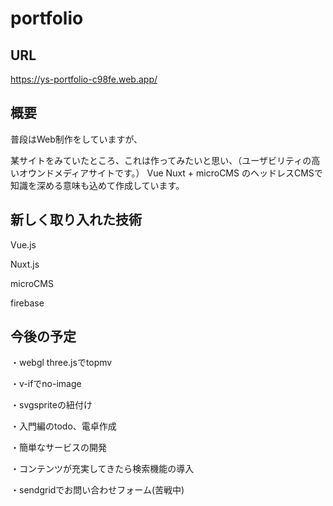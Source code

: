 # portfolio

## URL
https://ys-portfolio-c98fe.web.app/


## 概要
普段はWeb制作をしていますが、

某サイトをみていたところ、これは作ってみたいと思い、（ユーザビリティの高いオウンドメディアサイトです。）
Vue Nuxt + microCMS のヘッドレスCMSで知識を深める意味も込めて作成しています。

## 新しく取り入れた技術
Vue.js

Nuxt.js

microCMS

firebase


## 今後の予定
・webgl three.jsでtopmv

・v-ifでno-image

・svgspriteの紐付け

・入門編のtodo、電卓作成

・簡単なサービスの開発

・コンテンツが充実してきたら検索機能の導入

・sendgridでお問い合わせフォーム(苦戦中)




